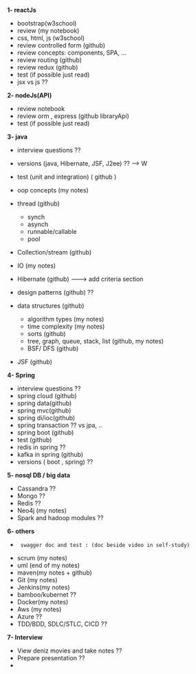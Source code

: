 **1- reactJs**
 - bootstrap(w3school)
 - review (my notebook)
 -	css, html, js (w3school)
 -	review controlled form (github)
 -	review concepts: components, SPA, … 
 -	review routing (github)
 -	review redux (github)
 -	test (if possible just read)
 -	jsx vs js  ??

**2- nodeJs(API)**
 -	review notebook
 -	review orm , express (github libraryApi)
 -	test (if possible just read)

**3- java**
 -	interview questions ??
 -	versions (java, Hibernate, JSF, J2ee) ??   --> W
 -	test (unit and integration) ( github )
 -	oop concepts (my notes)
 - 	thread (github)
    -    synch
    -	 asynch
    -    runnable/callable
    - 	 pool
 -	Collection/stream (github)
 -	IO (my notes)
 -	Hibernate (github)    ---> add criteria section 
 -	design patterns (github) ??

 - 	data structures (github)
    -  algorithm types (my notes)
    - 	time complexity (my notes)
    -	sorts (github)
    -	tree, graph, queue, stack, list (github, my notes)
    -	BSF/ DFS (github)
-	JSF (github)

**4- Spring**
-	interview questions ??
-	spring cloud (github)
-	spring data(github)
-	spring mvc(github)
-	spring di/ioc(github)
-	spring transaction ?? vs jpa, ..
-	spring boot (github)
-	test (github)
-	redis in spring ??
-	kafka in spring (github)
-	versions ( boot , spring) ??

**5- nosql DB / big data**
-	Cassandra ??
-	Mongo  ??
-	Redis  ??
-	Neo4j (my notes)
-	Spark and hadoop modules ?? 

**6- others**
 -      swagger doc and test : (doc beside video in self-study)
 -	scrum (my notes)
 -	uml (end of my notes)
 -	maven(my notes + github)
 -	Git (my notes)
 -	Jenkins(my notes)
 -	bamboo/kubernet  ??
 -	Docker(my notes)
 -	Aws (my notes)
 -	Azure ??
 -	TDD/BDD, SDLC/STLC, CICD ??

**7- Interview**
 -	View deniz movies and take notes ??
 -	Prepare presentation ??
 -	
 
